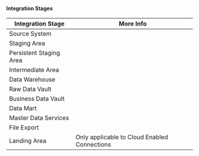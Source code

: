 #### Integration Stages

|Integration Stage|More Info|
|-|-|
|Source System||
|Staging Area||
|Persistent Staging Area||
|Intermediate Area||
|Data Warehouse||
|Raw Data Vault||
|Business Data Vault||
|Data Mart||
|Master Data Services||
|File Export||
|Landing Area|Only applicable to Cloud Enabled Connections|